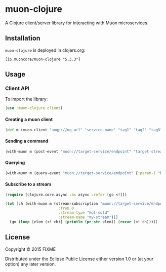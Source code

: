 # muon-clojure

A Clojure client/server library for interacting with Muon microservices.

## Installation

`muon-clojure` is deployed in clojars.org:

`[io.muoncore/muon-clojure "5.3.3"]`

## Usage

### Client API

To import the library:

```clojure
(use 'muon-clojure.client)
```

#### Creating a muon client

```clojure
(def m (muon-client "amqp://mq-url" "service-name" "tag1" "tag2" "tag3"))
```

#### Sending a command

```clojure
(with-muon m (post-event "muon://target-service/endpoint" "target-stream" {:foo "bar"}))
```

#### Querying

```clojure
(with-muon m (query-event "muon://target-service/endpoint" {:param-1 "baz"}))
```

#### Subscribe to a stream

```clojure
(require [clojure.core.async :as async :refer [go <!]])

(let [ch (with-muon m (stream-subscription "muon://target-service/endpoint"
                        :from 0
                        :stream-type "hot-cold"
                        :stream-name "my-stream"))]
  (go (loop [elem (<! ch)] (println (pr-str elem)) (recur (<! ch)))))
```

## License

Copyright © 2015 FIXME

Distributed under the Eclipse Public License either version 1.0 or (at
your option) any later version.
